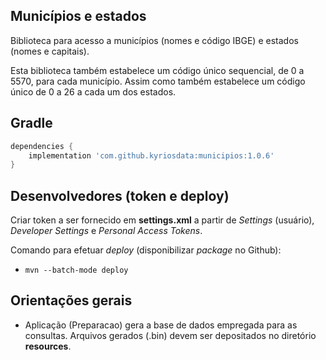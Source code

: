 ## Municípios e estados

Biblioteca para acesso a 
municípios (nomes e código IBGE) e estados (nomes e capitais).

Esta biblioteca também estabelece um código único sequencial, de 0 a
5570, para cada município. Assim como também estabelece um código 
único de 0 a 26 a cada um dos estados.

## Gradle 

```groovy
dependencies {
	implementation 'com.github.kyriosdata:municipios:1.0.6'
}
```


## Desenvolvedores (token e deploy)

Criar token a ser fornecido em **settings.xml** a partir de _Settings_ (usuário),
_Developer Settings_ e _Personal Access Tokens_. 

Comando para efetuar _deploy_ (disponibilizar _package_ no Github): 

- `mvn --batch-mode deploy`

## Orientações gerais

- Aplicação (Preparacao) gera a base de dados empregada para as consultas.
Arquivos gerados (.bin) devem ser depositados no diretório **resources**.